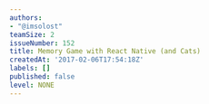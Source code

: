 ```yaml
---
authors:
- "@imsolost"
teamSize: 2
issueNumber: 152
title: Memory Game with React Native (and Cats)
createdAt: '2017-02-06T17:54:18Z'
labels: []
published: false
level: NONE
---
```







[mit-license]: https://opensource.org/licenses/MIT
